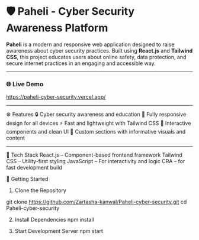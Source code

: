 # 🛡️ Paheli - Cyber Security Awareness Platform

**Paheli** is a modern and responsive web application designed to raise awareness about cyber security practices. Built using **React.js** and **Tailwind CSS**, this project educates users about online safety, data protection, and secure internet practices in an engaging and accessible way.

---

### 🌐 Live Demo

https://paheli-cyber-security.vercel.app/

---

⚙️ Features
🔒 Cyber security awareness and education
📱 Fully responsive design for all devices
⚡ Fast and lightweight with Tailwind CSS
🎯 Interactive components and clean UI
🎨 Custom sections with informative visuals and content

---

🧩 Tech Stack
React.js – Component-based frontend framework
Tailwind CSS – Utility-first styling
JavaScript – For interactivity and logic
 CRA – for fast development build

🚀 Getting Started
1. Clone the Repository

git clone https://github.com/Zartasha-kanwal/Paheli-cyber-security.git
cd Paheli-cyber-security


2. Install Dependencies
npm install


4. Start Development Server
npm start
